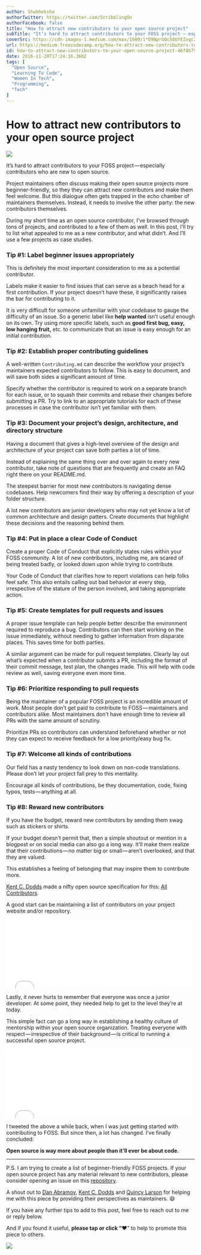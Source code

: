 ```yaml
---
author: Shubheksha
authorTwitter: https://twitter.com/ScribblingOn
authorFacebook: false
title: "How to attract new contributors to your open source project"
subTitle: "It’s hard to attract contributors to your FOSS project — especially contributors who are new to open source...."
coverSrc: https://cdn-images-1.medium.com/max/1600/1*D9NprGQc58UYEZxqc2Tt_A.jpeg
url: https://medium.freecodecamp.org/how-to-attract-new-contributors-to-your-open-source-project-46f8b791d787
id: how-to-attract-new-contributors-to-your-open-source-project-46f8b791d787
date: 2016-11-20T17:24:16.366Z
tags: [
  "Open Source",
  "Learning To Code",
  "Women In Tech",
  "Programming",
  "Tech"
]
---
```

# How to attract new contributors to your open source project



![](https://cdn-images-1.medium.com/max/1600/1*D9NprGQc58UYEZxqc2Tt_A.jpeg)



It’s hard to attract contributors to your FOSS project — especially contributors who are new to open source.

Project maintainers often discuss making their open source projects more beginner-friendly, so they they can attract new contributors and make them feel welcome. But this dialogue often gets trapped in the echo chamber of maintainers themselves. Instead, it needs to involve the other party: the new contributors themselves.

During my short time as an open source contributor, I’ve browsed through tons of projects, and contributed to a few of them as well. In this post, I’ll try to list what appealed to me as a new contributor, and what didn’t. And I’ll use a few projects as case studies.

### Tip #1: Label beginner issues appropriately

This is definitely the most important consideration to me as a potential contributor.

Labels make it easier to find issues that can serve as a beach head for a first contribution. If your project doesn’t have these, it significantly raises the bar for contributing to it.

It is very difficult for someone unfamiliar with your codebase to gauge the difficulty of an issue. So a generic label like **help wanted** isn’t useful enough on its own. Try using more specific labels, such as **good first bug, easy, low hanging fruit,** etc. to communicate that an issue is easy enough for an initial contribution.

### **Tip #2: Establish proper contributing guidelines**

A well-written `Contributing.md` can describe the workflow your project’s maintainers expected contributors to follow. This is easy to document, and will save both sides a significant amount of time.

Specify whether the contributor is required to work on a separate branch for each issue, or to squash their commits and rebase their changes before submitting a PR. Try to link to an appropriate tutorials for each of these processes in case the contributor isn’t yet familiar with them.

### **Tip #3: Document your project’s design, architecture, and directory structure**

Having a document that gives a high-level overview of the design and architecture of your project can save both parties a lot of time.

Instead of explaining the same thing over and over again to every new contributor, take note of questions that are frequently and create an FAQ right there on your README.md.

The steepest barrier for most new contributors is navigating dense codebases. Help newcomers find their way by offering a description of your folder structure.

A lot new contributors are junior developers who may not yet know a lot of common architecture and design patters. Create documents that highlight these decisions and the reasoning behind them.

### **Tip #4: Put in place a clear Code of Conduct**

Create a proper Code of Conduct that explicitly states rules within your FOSS community. A lot of new contributors, including me, are scared of being treated badly, or looked down upon while trying to contribute.

Your Code of Conduct that clarifies how to report violations can help folks feel safe. This also entails calling out bad behavior at every step, irrespective of the stature of the person involved, and taking appropriate action.

### **Tip #5: Create templates for pull requests and issues**

A proper issue template can help people better describe the environment required to reproduce a bug. Contributors can then start working on the issue immediately, without needing to gather information from disparate places. This saves time for both parties.

A similar argument can be made for pull request templates. Clearly lay out what’s expected when a contributor submits a PR, including the format of their commit message, test plan, the changes made. This will help with code review as well, saving everyone even more time.

### **Tip #6: Prioritize responding to pull requests**

Being the maintainer of a popular FOSS project is an incredible amount of work. Most people don’t get paid to contribute to FOSS — maintainers and contributors alike. Most maintainers don’t have enough time to review all PRs with the same amount of scrutiny.

Prioritize PRs so contributors can understand beforehand whether or not they can expect to receive feedback for a low priority/easy bug fix.

### **Tip #7: Welcome all kinds of contributions**

Our field has a nasty tendency to look down on non-code translations. Please don’t let your project fall prey to this mentality.

Encourage all kinds of contributions, be they documentation, code, fixing typos, tests — anything at all.

### Tip #8: Reward new contributors

If you have the budget, reward new contributors by sending them swag such as stickers or shirts.

If your budget doesn’t permit that, then a simple shoutout or mention in a blogpost or on social media can also go a long way. It’ll make them realize that their contributions — no matter big or small — aren’t overlooked, and that they are valued.

This establishes a feeling of belonging that may inspire them to contribute more.

[Kent C. Dodds](https://medium.com/@kentcdodds) made a nifty open source specification for this: [All Contributors](https://github.com/kentcdodds/all-contributors).

A good start can be maintaining a list of contributors on your project website and/or repository.





<iframe data-width="500" data-height="185" width="500" height="185" src="/media/bbe3ff7e3aeeb5007c7f358c5ea01f9c?postId=46f8b791d787" data-media-id="bbe3ff7e3aeeb5007c7f358c5ea01f9c" data-thumbnail="https://i.embed.ly/1/image?url=https%3A%2F%2Fpbs.twimg.com%2Fprofile_images%2F792819165362987009%2FltYrxTO8_bigger.jpg&amp;key=4fce0568f2ce49e8b54624ef71a8a5bd" allowfullscreen="" frameborder="0"></iframe>





Lastly, it never hurts to remember that everyone was once a junior developer. At some point, they needed help to get to the level they’re at today.

This simple fact can go a long way in establishing a healthy culture of mentorship within your open source organization. Treating everyone with respect — irrespective of their background — is critical to running a successful open source project.





<iframe data-width="500" data-height="185" width="500" height="185" src="/media/624b9b3830a11e1d63fa0b41030dabbe?postId=46f8b791d787" data-media-id="624b9b3830a11e1d63fa0b41030dabbe" data-thumbnail="https://i.embed.ly/1/image?url=https%3A%2F%2Fpbs.twimg.com%2Fprofile_images%2F792819165362987009%2FltYrxTO8_bigger.jpg&amp;key=4fce0568f2ce49e8b54624ef71a8a5bd" allowfullscreen="" frameborder="0"></iframe>





I tweeted the above a while back, when I was just getting started with contributing to FOSS. But since then, a lot has changed. I’ve finally concluded:

**Open source is way more about people than it’ll ever be about code.**











* * *







P.S. I am trying to create a list of beginner-friendly FOSS projects. If your open source project has any material relevant to new contributors, please consider opening an issue on this [repository](https://github.com/FreeCodeCamp/how-to-contribute-to-open-source/issues).

A shout out to [Dan Abramov](https://medium.com/@dan_abramov), [Kent C. Dodds](https://medium.com/@kentcdodds) and [Quincy Larson](https://medium.com/@quincylarson) for helping me with this piece by providing their perspectives as maintainers. 😄

If you have any further tips to add to this post, feel free to reach out to me or reply below.

And if you found it useful, **please tap or click “︎**❤” to help to promote this piece to others.



![](https://cdn-images-1.medium.com/max/1600/1*L-UrDWXiwdc5hHgjzlRDjg.gif)










